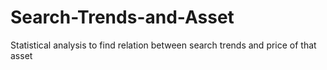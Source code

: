 # Search-Trends-and-Asset
Statistical analysis to find relation between search trends and price of that asset
